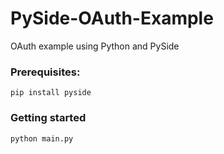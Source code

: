 # PySide-OAuth-Example
OAuth example using Python and PySide


### Prerequisites:
```
pip install pyside
```

### Getting started
```
python main.py
```
